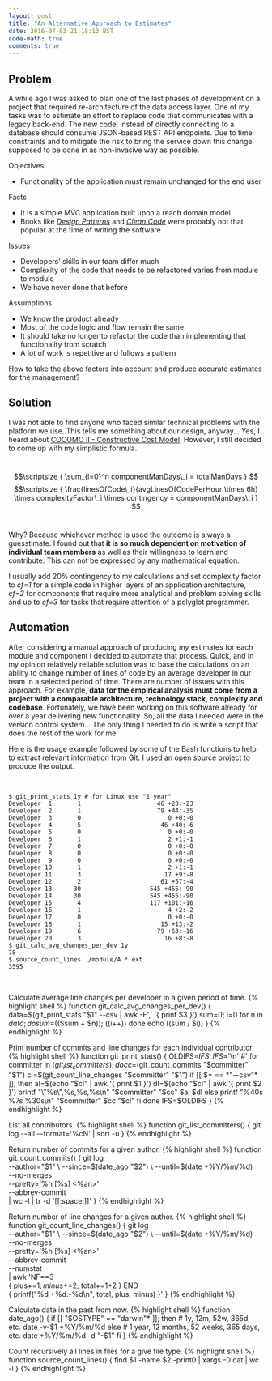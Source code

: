 ```yaml
---
layout: post
title: "An Alternative Approach to Estimates"
date: 2016-07-03 21:18:13 BST
code-math: true
comments: true
---
```


## Problem

A while ago I was asked to plan one of the last phases of development on a project that required re-architecture of the data access layer. One of my tasks was to estimate an effort to replace code that communicates with a legacy back-end. The new code, instead of directly connecting to a database should consume JSON-based REST API endpoints. Due to time constraints and to mitigate the risk to bring the service down this change supposed to be done in as non-invasive way as possible.

Objectives

 - Functionality of the application must remain unchanged for the end user

Facts

 - It is a simple MVC application built upon a reach domain model
 - Books like _[Design Patterns](https://www.amazon.co.uk/Design-patterns-elements-reusable-object-oriented/dp/0201633612)_ and _[Clean Code](https://www.amazon.co.uk/Clean-Code-Handbook-Software-Craftsmanship/dp/0132350882)_ were probably not that popular at the time of writing the software

Issues

 - Developers' skills in our team differ much
 - Complexity of the code that needs to be refactored varies from module to module
 - We have never done that before

Assumptions

 - We know the product already
 - Most of the code logic and flow remain the same
 - It should take no longer to refactor the code than implementing that functionality from scratch
 - A lot of work is repetitive and follows a pattern

How to take the above factors into account and produce accurate estimates for the management?

## Solution

I was not able to find anyone who faced similar technical problems with the platform we use. This tells me something about our design, anyway... Yes, I heard about [COCOMO II - Constructive Cost Model](http://csse.usc.edu/tools/COCOMOII.php). However, I still decided to come up with my simplistic formula.

&nbsp;&nbsp;
$$\scriptsize
{
    \sum_{i=0}^n componentManDays\_i = totalManDays
}
$$
$$\scriptsize
{
    \frac{linesOfCode\_i}{avgLinesOfCodePerHour \times 6h} \times complexityFactor\_i \times contingency = componentManDays\_i
}
$$
&nbsp;&nbsp;

Why? Because whichever method is used the outcome is always a guesstimate. I found out that **it is so much dependent on motivation of individual team members** as well as their willingness to learn and contribute. This can not be expressed by any mathematical equation.

I usually add 20% contingency to my calculations and set complexity factor to _cf=1_ for a simple code in higher layers of an application architecture, _cf=2_ for components that require more analytical and problem solving skills and up to _cf=3_ for tasks that require attention of a polyglot programmer.

## Automation

After considering a manual approach of producing my estimates for each module and component I decided to automate that process. Quick, and in my opinion relatively reliable solution was to base the calculations on an ability to change number of lines of code by an average developer in our team in a selected period of time. There are number of issues with this approach. For example, **data for the empirical analysis must come from a project with a comparable architecture, technology stack, complexity and codebase**. Fortunately, we have been working on this software already for over a year delivering new functionality. So, all the data I needed were in the version control system... The only thing I needed to do is write a script that does the rest of the work for me.

Here is the usage example followed by some of the Bash functions to help to extract relevant information from Git. I used an open source project to produce the output.

&nbsp;

```shell
$ git_print_stats 1y # for Linux use "1 year"
Developer  1       1                     46 +23:-23
Developer  2       1                     79 +44:-35
Developer  3       0                        0 +0:-0
Developer  4       5                      46 +40:-6
Developer  5       0                        0 +0:-0
Developer  6       1                        2 +1:-1
Developer  7       0                        0 +0:-0
Developer  8       0                        0 +0:-0
Developer  9       0                        0 +0:-0
Developer 10       1                        2 +1:-1
Developer 11       3                       17 +9:-8
Developer 12       2                      61 +57:-4
Developer 13      30                   545 +455:-90
Developer 14      30                   545 +455:-90
Developer 15       4                   117 +101:-16
Developer 16       1                        4 +2:-2
Developer 17       0                        0 +0:-0
Developer 18       1                      15 +13:-2
Developer 19       6                     79 +63:-16
Developer 20       3                       16 +8:-8
$ git_calc_avg_changes_per_dev 1y
78
$ source_count_lines ./module/A *.ext
3595
```

&nbsp;&nbsp;

Calculate average line changes per developer in a given period of time.
{% highlight shell %}
function git_calc_avg_changes_per_dev()
{
    data=$(git_print_stats "$1" --csv | awk -F',' '{ print $3 }')
    sum=0; i=0
    for n in $data; do
        sum=$(($sum + $n)); ((i++))
    done
    echo $(($sum / $i))
}
{% endhighlight %}

Print number of commits and line changes for each individual contributor.
{% highlight shell %}
function git_print_stats()
{
    OLDIFS=$IFS; IFS=$'\n' #'
    for committer in $(git_list_committers); do
        cc=$(git_count_commits "$committer" "$1")
        cl=$(git_count_line_changes "$committer" "$1")
        if [[ $* == *"--csv"* ]]; then
            al=$(echo "$cl" | awk '{ print $1 }')
            dl=$(echo "$cl" | awk '{ print $2 }')
            printf "\"%s\",%s,%s,%s\n" "$committer" "$cc" $al $dl
        else
            printf "%40s %7s %30s\n" "$committer" $cc "$cl"
        fi
    done
    IFS=$OLDIFS
}
{% endhighlight %}

List all contributors.
{% highlight shell %}
function git_list_committers()
{
    git log --all --format='%cN' | sort -u
}
{% endhighlight %}

Return number of commits for a given author.
{% highlight shell %}
function git_count_commits()
{
    git log \
        --author="$1" \
        --since=$(date_ago "$2") \
        --until=$(date +%Y/%m/%d) \
        --no-merges \
        --pretty='%h [%s] <%an>' \
        --abbrev-commit \
    | wc -l | tr -d '[[:space:]]'
}
{% endhighlight %}

Return number of line changes for a given author.
{% highlight shell %}
function git_count_line_changes()
{
    git log \
        --author="$1" \
        --since=$(date_ago "$2") \
        --until=$(date +%Y/%m/%d) \
        --no-merges \
        --pretty='%h [%s] <%an>' \
        --abbrev-commit \
        --numstat \
    | awk 'NF==3 \
        { plus+=$1; minus+=$2; total+=$1+$2 } END \
        { printf("%d +%d:-%d\n", total, plus, minus) }'
}
{% endhighlight %}

Calculate date in the past from now.
{% highlight shell %}
function date_ago()
{
    if [[ "$OSTYPE" == "darwin"* ]]; then
        # 1y, 12m, 52w, 365d, etc.
        date -v-$1 +%Y/%m/%d
    else
        # 1 year, 12 months, 52 weeks, 365 days, etc.
        date +%Y/%m/%d -d "-$1"
    fi
}
{% endhighlight %}

Count recursively all lines in files for a give file type.
{% highlight shell %}
function source_count_lines()
{
    find $1 -name $2 -print0 | xargs -0 cat | wc -l
}
{% endhighlight %}
&nbsp;
